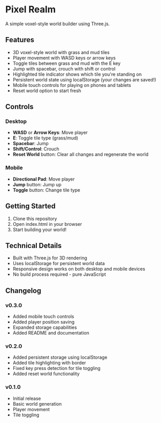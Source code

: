# Pixel Realm

A simple voxel-style world builder using Three.js.

## Features

- 3D voxel-style world with grass and mud tiles
- Player movement with WASD keys or arrow keys
- Toggle tiles between grass and mud with the E key
- Jump with spacebar, crouch with shift or control
- Highlighted tile indicator shows which tile you're standing on
- Persistent world state using localStorage (your changes are saved!)
- Mobile touch controls for playing on phones and tablets
- Reset world option to start fresh

## Controls

### Desktop
- **WASD** or **Arrow Keys**: Move player
- **E**: Toggle tile type (grass/mud)
- **Spacebar**: Jump
- **Shift/Control**: Crouch
- **Reset World** button: Clear all changes and regenerate the world

### Mobile
- **Directional Pad**: Move player
- **Jump** button: Jump up
- **Toggle** button: Change tile type

## Getting Started

1. Clone this repository
2. Open index.html in your browser
3. Start building your world!

## Technical Details

- Built with Three.js for 3D rendering
- Uses localStorage for persistent world data
- Responsive design works on both desktop and mobile devices
- No build process required - pure JavaScript

## Changelog

### v0.3.0
- Added mobile touch controls
- Added player position saving
- Expanded storage capabilities
- Added README and documentation

### v0.2.0
- Added persistent storage using localStorage
- Added tile highlighting with border
- Fixed key press detection for tile toggling
- Added reset world functionality

### v0.1.0
- Initial release
- Basic world generation
- Player movement
- Tile toggling
